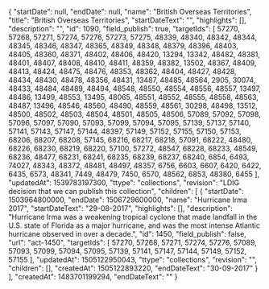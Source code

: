 {
  "startDate": null, 
  "endDate": null, 
  "name": "British Overseas Territories", 
  "title": "British Overseas Territories", 
  "startDateText": "", 
  "highlights": [], 
  "description": "", 
  "id": 1090, 
  "field_publish": true, 
  "targetIds": [
    57270, 
    57268, 
    57271, 
    57274, 
    57276, 
    57273, 
    57275, 
    48339, 
    48340, 
    48342, 
    48344, 
    48345, 
    48346, 
    48347, 
    48365, 
    48349, 
    48348, 
    48379, 
    48396, 
    48403, 
    48405, 
    48360, 
    48371, 
    48402, 
    48406, 
    48420, 
    13294, 
    13342, 
    48482, 
    48381, 
    48401, 
    48407, 
    48408, 
    48410, 
    48411, 
    48359, 
    48382, 
    13502, 
    48367, 
    48409, 
    48413, 
    48424, 
    48475, 
    48476, 
    48353, 
    48362, 
    48404, 
    48427, 
    48428, 
    48434, 
    48430, 
    48478, 
    48356, 
    48431, 
    13487, 
    48485, 
    48564, 
    2905, 
    30074, 
    48433, 
    48484, 
    48489, 
    48494, 
    48548, 
    48550, 
    48554, 
    48556, 
    48557, 
    13497, 
    48486, 
    13499, 
    48553, 
    13495, 
    48065, 
    48551, 
    48552, 
    48555, 
    48558, 
    48563, 
    48487, 
    13496, 
    48546, 
    48560, 
    48490, 
    48559, 
    48561, 
    30298, 
    48498, 
    13512, 
    48500, 
    48502, 
    48503, 
    48504, 
    48501, 
    48505, 
    48506, 
    57089, 
    57092, 
    57098, 
    57096, 
    57097, 
    57090, 
    57093, 
    57099, 
    57094, 
    57095, 
    57139, 
    57137, 
    57140, 
    57141, 
    57143, 
    57147, 
    57144, 
    48397, 
    57149, 
    57152, 
    57155, 
    57150, 
    57153, 
    68206, 
    68207, 
    68208, 
    57145, 
    68216, 
    68217, 
    68218, 
    57091, 
    68222, 
    48480, 
    68226, 
    68230, 
    68219, 
    68220, 
    57100, 
    57272, 
    48547, 
    68228, 
    68233, 
    48549, 
    68236, 
    48477, 
    68231, 
    68241, 
    68235, 
    68239, 
    68237, 
    68240, 
    6854, 
    6493, 
    74027, 
    48343, 
    48372, 
    48481, 
    48497, 
    48357, 
    6756, 
    6603, 
    6607, 
    6420, 
    6422, 
    6435, 
    6573, 
    48341, 
    7449, 
    48479, 
    7450, 
    6570, 
    48562, 
    6853, 
    48380, 
    6455
  ], 
  "updatedAt": 1539783197300, 
  "ttype": "collections", 
  "revision": "LDIG decision that we can publish this collection", 
  "children": [
    {
      "startDate": 1503964800000, 
      "endDate": 1506729600000, 
      "name": "Hurricane Irma 2017", 
      "startDateText": "29-08-2017", 
      "highlights": [], 
      "description": "Hurricane Irma was a weakening tropical cyclone that made landfall in the U.S. state of Florida as a major hurricane, and was the most intense Atlantic hurricane observed in over a decade.", 
      "id": 1450, 
      "field_publish": false, 
      "url": "act-1450", 
      "targetIds": [
        57270, 
        57268, 
        57271, 
        57274, 
        57276, 
        57089, 
        57093, 
        57099, 
        57094, 
        57095, 
        57139, 
        57141, 
        57147, 
        57144, 
        57149, 
        57152, 
        57155
      ], 
      "updatedAt": 1505122950043, 
      "ttype": "collections", 
      "revision": "", 
      "children": [], 
      "createdAt": 1505122893220, 
      "endDateText": "30-09-2017"
    }
  ], 
  "createdAt": 1483701199294, 
  "endDateText": ""
}

